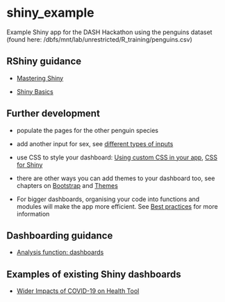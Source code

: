 # shiny_example

Example Shiny app for the DASH Hackathon using the penguins dataset (found here: /dbfs/mnt/lab/unrestricted/R_training/penguins.csv)


## RShiny guidance

-  [Mastering Shiny](https://mastering-shiny.org/index.html)

-  [Shiny Basics](https://shiny.posit.co/r/getstarted/shiny-basics/lesson1/index.html)



## Further development

-  populate the pages for the other penguin species

-  add another input for sex, see [different types of inputs](https://mastering-shiny.org/basic-ui.html)

-  use CSS to style your dashboard: [Using custom CSS in your app](https://shiny.posit.co/r/articles/build/css/), [CSS for Shiny](https://unleash-shiny.rinterface.com/beautify-css)

-  there are other ways you can add themes to your dashboard too, see chapters on [Bootstrap](https://mastering-shiny.org/action-layout.html#bootstrap) and [Themes](https://mastering-shiny.org/action-layout.html#themes)

-  For bigger dashboards, organising your code into functions and modules will make the app more efficient. See [Best practices](https://mastering-shiny.org/scaling-intro.html) for more information



## Dashboarding guidance

-  [Analysis function: dashboards](https://analysisfunction.civilservice.gov.uk/policy-store/top-tips-for-designing-dashboards/)



## Examples of existing Shiny dashboards

-  [Wider Impacts of COVID-19 on Health Tool](https://analytics.phe.gov.uk/apps/covid-19-indirect-effects/)


